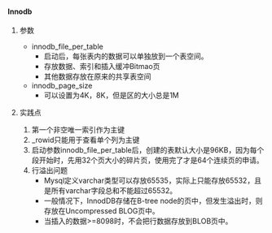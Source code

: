 #### Innodb

1. 参数
    * innodb_file_per_table
        * 启动后，每张表内的数据可以单独放到一个表空间。
        * 存放数据、索引和插入缓冲Bitmao页
        * 其他数据存放在原来的共享表空间
    * innodb_page_size
        * 可以设置为4K，8K，但是区的大小总是1M

2. 实践点

    1. 第一个非空唯一索引作为主键
    2. _rowid只能用于查看单个列为主键
    3. 启动参数innodb_file_per_table后，创建的表默认大小是96KB，因为每个段开始时，先用32个页大小的碎片页，使用完了才是64个连续页的申请。
    4. 行溢出问题
        * Mysql定义varchar类型可以存放65535，实际上只能存放65532，且是所有varchar字段总和不能超过65532。
        * 一般情况下，InnodDB存储在B-tree node的页中，但发生溢出时，则存放在Uncompressed BLOG页中。
        * 当插入的数据>=8098时，不会把行数据存放到BLOB页中。